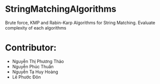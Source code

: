 # StringMatchingAlgorithms
Brute force, KMP and Rabin-Karp Algorithms for String Matching. Evaluate complexity of each algorithms

# Contributor:
- Nguyễn Thị Phương Thảo
- Nguyễn Phúc Thuần
- Nguyễn Tạ Huy Hoàng
- Lê Phước Đôn
